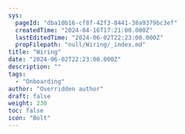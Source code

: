 ```yaml
---
sys:
  pageId: "dba10b16-cf8f-42f3-8441-38a9379bc3ef"
  createdTime: "2024-04-16T17:21:00.000Z"
  lastEditedTime: "2024-06-02T22:23:00.000Z"
  propFilepath: "null/Wiring/_index.md"
title: "Wiring"
date: "2024-06-02T22:23:00.000Z"
description: ""
tags:
  - "Onboarding"
author: "Overridden author"
draft: false
weight: 230
toc: false
icon: "Bolt"
---
```

